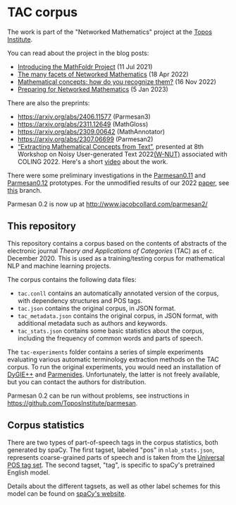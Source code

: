 # TAC corpus

The work is part of the "Networked Mathematics" project at the [Topos Institute](https://topos.site/).

You can read about the project in the blog posts:

* [Introducing the MathFoldr Project](https://topos.site/blog/2021/07/introducing-the-mathfoldr-project/) (11 Jul 2021)
* [The many facets of Networked Mathematics](https://topos.site/blog/2022/04/the-many-facets-of-networked-mathematics/) (18 Apr 2022)
* [Mathematical concepts: how do you recognize them?](https://topos.site/blog/2022/11/mathematical-concepts-how-do-you-recognize-them/) (16 Nov 2022)
* [Preparing for Networked Mathematics](https://topos.site/blog/2023-01-05-preparing-for-networked-mathematics/) (5 Jan 2023)


There are also the preprints:

* https://arxiv.org/abs/2406.11577 (Parmesan3)
* https://arxiv.org/abs/2311.12649 (MathGloss)
* https://arxiv.org/abs/2309.00642 (MathAnnotator)
* https://arxiv.org/abs/2307.06699 (Parmesan2)
* [“Extracting Mathematical Concepts from Text”](https://aclanthology.org/2022.wnut-1.2/), presented at 
8th Workshop on Noisy User-generated Text 2022[(W-NUT)](http://noisy-text.github.io/2022/) associated with COLING 2022.
Here's a short [video](https://www.youtube.com/watch?v=-ZhZjMn1Zpk) about the work.

There were some preliminary investigations in the [Parmesan0.11](http://192.241.141.161/tac) 
and [Parmesan0.12](http://192.241.141.161/nlab) prototypes.
For the unmodified results of our 2022
[paper](https://aclanthology.org/2022.wnut-1.2/), see
[this](https://github.com/ToposInstitute/tac-corpus/tree/wnut) branch.

Parmesan 0.2 is now up at http://www.jacobcollard.com/parmesan2/

## This repository

This repository contains a corpus based on the contents of abstracts of the electronic journal _Theory
and Applications of Categories_ (TAC) as of c. December 2020. This is used
as a training/testing corpus for mathematical NLP and machine learning
projects.

The corpus contains the following data files:

- `tac.conll` contains an automatically annotated version of the corpus, with
  dependency structures and POS tags.
- `tac.json` contains the original corpus, in JSON format.
- `tac_metadata.json` contains the original corpus, in JSON format, with
  additional metadata such as authors and keywords.
- `tac_stats.json` contains some basic statistics about the corpus, including the
  frequency of common words and parts of speech.

The `tac-experiments` folder contains a series of simple experiments evaluating
various automatic terminology extraction methods on the TAC corpus. 
To run the original experiments, you would need an installation of 
[DyGIE++](https://github.com/dwadden/dygiepp) and
[Parmenides](https://tsapps.nist.gov/publication/get_pdf.cfm?pub_id=919688).
Unfortunately, the latter is not freely available, but you can contact the
authors for distribution.

Parmesan 0.2 can be run without problems, see instructions in https://github.com/ToposInstitute/parmesan.

## Corpus statistics

There are two types of part-of-speech tags in the corpus statistics, both
generated by spaCy. The first tagset, labeled "pos" in `nlab_stats.json`,
represents coarse-grained parts of speech and is taken from the 
[Universal POS tag set](https://universaldependencies.org/docs/u/pos/). The
second tagset, "tag", is specific to spaCy's pretrained English model. 

Details about the different tagsets, as well as other label schemes for this
model can be found on [spaCy's website](https://spacy.io/models/en).
